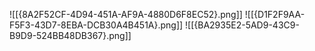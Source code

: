 ![[{8A2F52CF-4D94-451A-AF9A-4880D6F8EC52}.png]]
![[{D1F2F9AA-F5F3-43D7-8EBA-DCB30A4B451A}.png]]
![[{BA2935E2-5AD9-43C9-B9D9-524BB48DB367}.png]]